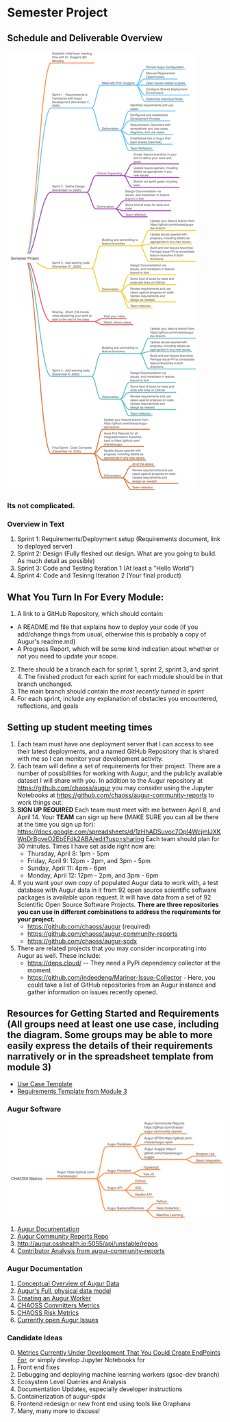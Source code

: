 # Semester Project

## Schedule and Deliverable Overview
![](./images/semester-project.png)

### Its not complicated. 

### Overview in Text
1. Sprint 1: Requirements/Deployment setup (Requirements document, link to deployed server)
2. Sprint 2: Design (Fully fleshed out design. What are you going to build. As much detail as possible)
3. Sprint 3: Code and Testing Iteration 1 (At least a "Hello World")
4. Sprint 4: Code and Tesinng Iteration 2 (Your final product)

## What You Turn In For Every Module: 
1. A link to a GitHub Repository, which should contain: 
  - A README.md file that explains how to deploy your code (if you add/change things from usual, otherwise this is probably a copy of Augur's readme.md)
  - A Progress Report, which will be some kind indication about whether or not you need to update your scope. 
2. There should be a branch each for sprint 1, sprint 2, sprint 3, and sprint 4. The finished product for each sprint for each module should be in that branch unchanged.
3. The main branch should contain the *most recently turned in sprint*
4. For each sprint, include any explanation of obstacles you encountered, reflections, and goals

## Setting up student meeting times
1. Each team must have one deployment server that I can access to see their latest deployments, and a named GitHub Repository that is shared with me so I can monitor your development activity.  
2. Each team will define a set of requirements for their project. There are a number of possibilities for working with Augur, and the publicly available dataset I will share with you. In addition to the Augur repository at https://github.com/chaoss/augur you may consider using the Jupyter Notebooks at https://github.com/chaoss/augur-community-reports to work things out. 
3. **SIGN UP REQUIRED** Each team must meet with me between April 8, and April 14. Your **TEAM** can sign up here (MAKE SURE you can all be there at the time you sign up for): https://docs.google.com/spreadsheets/d/1zHhADSuvoc7Opl4WcjmIJXKWnDrBgveO2EbEFdk2ABA/edit?usp=sharing Each team should plan for 30 minutes. Times I have set aside right now are: 
    - Thursday, April 8: 1pm - 5pm
    - Friday, April 9: 12pm - 2pm, and 3pm - 5pm 
    - Sunday, April 11: 4pm - 6pm 
    - Monday, April 12: 12pm - 2pm, and 3pm - 6pm 
4. If you want your own copy of populated Augur data to work with, a test database with Augur data in it from 92 open source scientific software packages is available upon request.  It will have data from a set of 92 Scientific Open Source Software Projects. **There are three repositories you can use in different combinations to address the requirements for your project.**
    - https://github.com/chaoss/augur (required)
    - https://github.com/chaoss/augur-community-reports 
    - https://github.com/chaoss/augur-spdx 
5. There are related projects that you may consider incorporating into Augur as well. These include: 
    - https://deps.cloud/ -- They need a PyPi dependency collector at the moment
    - https://github.com/indeedeng/Mariner-Issue-Collector - Here, you could take a list of GitHub repositories from an Augur instance and gather information on issues recently opened. 

## Resources for Getting Started and Requirements (All groups need at least one use case, including the diagram. Some groups may be able to more easily express the details of their requirements narratively or in the spreadsheet template from module 3)
 - [Use Case Template](./_use-case-template.md)
 - [Requirements Template from Module 3](https://github.com/MUSoftwareEngineering/CS-4320/blob/master/03-requirements/readings/requirements-template.xlsx)

### Augur Software
![](./images/augur-map.png)
1. [Augur Documentation](https://oss-augur.readthedocs.io/en/dev/)
2. [Augur Community Reports Repo](https://github.com/chaoss/augur-community-reports)
3. http://augur.osshealth.io:5055/api/unstable/repos
4. [Contributor Analysis from augur-community-reports](https://docs.google.com/presentation/d/1rLuEROyKlujjPd9AEQ5z1v0V1WPYagv454SBHFNpRDU/edit#slide=id.g8b77fbdb00_0_5)

### Augur Documentation
1. [Conceptual Overview of Augur Data](http://www.augurlabs.io/under-the-hood-with-augurs-data/)
2. [Augur's Full, physical data model](http://www.augurlabs.io/augurs-full-physical-data-model/)
3. [Creating an Augur Worker](http://www.augurlabs.io/learn-how-to-create-an-augur-worker/)
4. [CHAOSS Committers Metrics](https://chaoss.community/metric-committers/)
5. [CHAOSS Risk Metrics](https://chaoss.community/metrics/#user-content-focus-area---business-risk)
6. [Currently open Augur Issues](https://github.com/chaoss/augur/issues)

### Candidate Ideas
0. [Metrics Currently Under Development That You Could Create EndPoints For](https://docs.google.com/spreadsheets/d/1tAGzUiZ9jdORKCnoDQJkOU8tQsZDCZVjcWqXYOSAFmE/edit#gid=1004270137), or simply develop Jupyter Notebooks for
1. Front end fixes
2. Debugging and deploying machine learning workers (gsoc-dev branch)
3. Ecosystem Level Queries and Analysis
4. Documentation Updates, especially developer instructions
5. Containerization of augur-spdx
6. Frontend redesign or new front end using tools like Graphana 
7. Many, many more to discuss!



